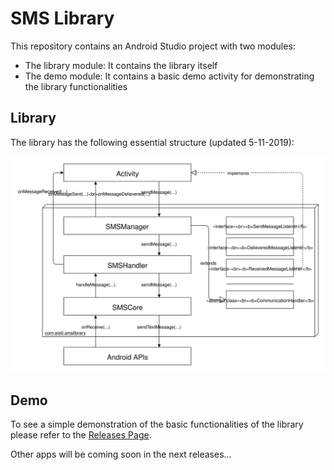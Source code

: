 # SMS Library
This repository contains an Android Studio project with two modules:
* The library module: It contains the library itself
* The demo module: It contains a basic demo activity for demonstrating the library functionalities
## Library
The library has the following essential structure (updated 5-11-2019):

![functional-diagram](./images/functional-diagram.svg)

## Demo
To see a simple demonstration of the basic functionalities of the library please refer to the [Releases Page](https://github.com/EIS0/SMS_Library/releases).

Other apps will be coming soon in the next releases...
